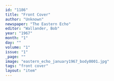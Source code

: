 ```yaml
---
id: "1186"
title: "Front Cover"
author: "Unknown"
newspaper: "The Eastern Echo"
editor: "Wallander, Bob"
year: "1967"
month: "1"
day: ""
volume: "1"
issue: "1"
_page: ""
image: "eastern_echo_january1967_body0001.jpg"
tags: "front cover"
layout: "item"
---
```


